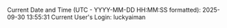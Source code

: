 Current Date and Time (UTC - YYYY-MM-DD HH:MM:SS formatted): 2025-09-30 13:55:31
Current User's Login: luckyaiman
